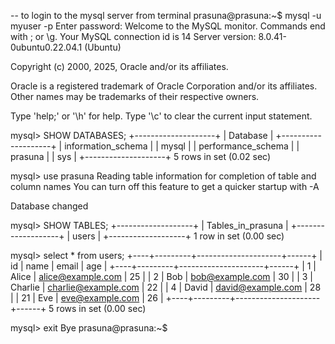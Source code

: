 
-- to login to the mysql server from terminal
prasuna@prasuna:~$ mysql -u myuser -p
Enter password: 
Welcome to the MySQL monitor.  Commands end with ; or \g.
Your MySQL connection id is 14
Server version: 8.0.41-0ubuntu0.22.04.1 (Ubuntu)

Copyright (c) 2000, 2025, Oracle and/or its affiliates.

Oracle is a registered trademark of Oracle Corporation and/or its
affiliates. Other names may be trademarks of their respective
owners.

Type 'help;' or '\h' for help. Type '\c' to clear the current input statement.


mysql> SHOW DATABASES;
+--------------------+
| Database           |
+--------------------+
| information_schema |
| mysql              |
| performance_schema |
| prasuna            |
| sys                |
+--------------------+
5 rows in set (0.02 sec)


mysql> use prasuna
Reading table information for completion of table and column names
You can turn off this feature to get a quicker startup with -A

Database changed

mysql> SHOW TABLES;
+-------------------+
| Tables_in_prasuna |
+-------------------+
| users             |
+-------------------+
1 row in set (0.00 sec)


mysql> select * from users;
+----+---------+---------------------+------+
| id | name    | email               | age  |
+----+---------+---------------------+------+
|  1 | Alice   | alice@example.com   |   25 |
|  2 | Bob     | bob@example.com     |   30 |
|  3 | Charlie | charlie@example.com |   22 |
|  4 | David   | david@example.com   |   28 |
| 21 | Eve     | eve@example.com     |   26 |
+----+---------+---------------------+------+
5 rows in set (0.00 sec)

mysql> exit
Bye
prasuna@prasuna:~$